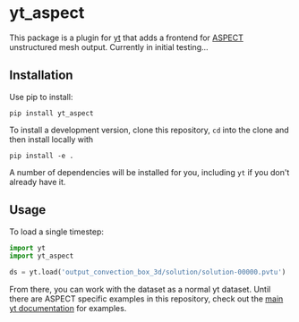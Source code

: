 # yt_aspect

This package is a plugin for [yt](https://yt-project.org) that adds a frontend for [ASPECT](https://aspect.geodynamics.org/) unstructured mesh output. Currently in initial testing...

## Installation

Use pip to install:

```
pip install yt_aspect
```

To install a development version,  clone this repository, `cd` into the clone and then install locally with

```
pip install -e .
```

A number of dependencies will be installed for you, including `yt` if you don't already have it. 

## Usage

To load a single timestep:

```python
import yt
import yt_aspect

ds = yt.load('output_convection_box_3d/solution/solution-00000.pvtu')
```

From there, you can work with the dataset as a normal yt dataset. Until there are ASPECT specific examples in this repository, check out the [main yt documentation](https://yt-project.org/doc/) for examples.

